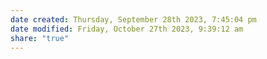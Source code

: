 ```yaml
---
date created: Thursday, September 28th 2023, 7:45:04 pm
date modified: Friday, October 27th 2023, 9:39:12 am
share: "true"
---
```

